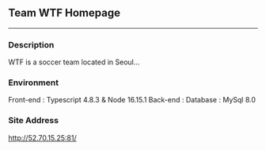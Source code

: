 ## Team WTF Homepage

---

### Description

WTF is a soccer team located in Seoul...

### Environment

Front-end : Typescript 4.8.3 & Node 16.15.1
Back-end :
Database : MySql 8.0

### Site Address

http://52.70.15.25:81/
